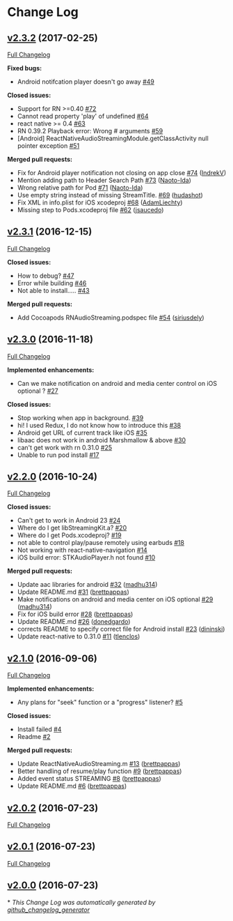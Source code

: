# Change Log

## [v2.3.2](https://github.com/tlenclos/react-native-audio-streaming/tree/v2.3.2) (2017-02-25)
[Full Changelog](https://github.com/tlenclos/react-native-audio-streaming/compare/v2.3.1...v2.3.2)

**Fixed bugs:**

- Android notifcation player doesn't go away [\#49](https://github.com/tlenclos/react-native-audio-streaming/issues/49)

**Closed issues:**

- Support for RN \>=0.40 [\#72](https://github.com/tlenclos/react-native-audio-streaming/issues/72)
- Cannot read property 'play' of undefined [\#64](https://github.com/tlenclos/react-native-audio-streaming/issues/64)
- react native \>= 0.4 [\#63](https://github.com/tlenclos/react-native-audio-streaming/issues/63)
- RN 0.39.2 Playback error: Wrong \# arguments [\#59](https://github.com/tlenclos/react-native-audio-streaming/issues/59)
- \[Android\] ReactNativeAudioStreamingModule.getClassActivity null pointer exception [\#51](https://github.com/tlenclos/react-native-audio-streaming/issues/51)

**Merged pull requests:**

- Fix for Android player notification not closing on app close [\#74](https://github.com/tlenclos/react-native-audio-streaming/pull/74) ([IndrekV](https://github.com/IndrekV))
- Mention adding path to Header Search Path [\#73](https://github.com/tlenclos/react-native-audio-streaming/pull/73) ([Naoto-Ida](https://github.com/Naoto-Ida))
- Wrong relative path for Pod [\#71](https://github.com/tlenclos/react-native-audio-streaming/pull/71) ([Naoto-Ida](https://github.com/Naoto-Ida))
- Use empty string instead of missing StreamTitle. [\#69](https://github.com/tlenclos/react-native-audio-streaming/pull/69) ([hudashot](https://github.com/hudashot))
- Fix XML in info.plist for iOS xcodeproj [\#68](https://github.com/tlenclos/react-native-audio-streaming/pull/68) ([AdamLiechty](https://github.com/AdamLiechty))
- Missing step to Pods.xcodeproj file [\#62](https://github.com/tlenclos/react-native-audio-streaming/pull/62) ([jsaucedo](https://github.com/jsaucedo))

## [v2.3.1](https://github.com/tlenclos/react-native-audio-streaming/tree/v2.3.1) (2016-12-15)
[Full Changelog](https://github.com/tlenclos/react-native-audio-streaming/compare/v2.3.0...v2.3.1)

**Closed issues:**

- How to debug? [\#47](https://github.com/tlenclos/react-native-audio-streaming/issues/47)
- Error while building [\#46](https://github.com/tlenclos/react-native-audio-streaming/issues/46)
- Not able to install..... [\#43](https://github.com/tlenclos/react-native-audio-streaming/issues/43)

**Merged pull requests:**

- Add Cocoapods RNAudioStreaming.podspec file [\#54](https://github.com/tlenclos/react-native-audio-streaming/pull/54) ([siriusdely](https://github.com/siriusdely))

## [v2.3.0](https://github.com/tlenclos/react-native-audio-streaming/tree/v2.3.0) (2016-11-18)
[Full Changelog](https://github.com/tlenclos/react-native-audio-streaming/compare/v2.2.0...v2.3.0)

**Implemented enhancements:**

- Can we make notification on android and media center control on iOS optional ? [\#27](https://github.com/tlenclos/react-native-audio-streaming/issues/27)

**Closed issues:**

- Stop working when app in background. [\#39](https://github.com/tlenclos/react-native-audio-streaming/issues/39)
- hi! I used Redux,  I do not know how to introduce this [\#38](https://github.com/tlenclos/react-native-audio-streaming/issues/38)
- Android get URL of current track like iOS [\#35](https://github.com/tlenclos/react-native-audio-streaming/issues/35)
- libaac does not work in android Marshmallow & above [\#30](https://github.com/tlenclos/react-native-audio-streaming/issues/30)
- can't get work with rn 0.31.0 [\#25](https://github.com/tlenclos/react-native-audio-streaming/issues/25)
- Unable to run pod install [\#17](https://github.com/tlenclos/react-native-audio-streaming/issues/17)

## [v2.2.0](https://github.com/tlenclos/react-native-audio-streaming/tree/v2.2.0) (2016-10-24)
[Full Changelog](https://github.com/tlenclos/react-native-audio-streaming/compare/v2.1.0...v2.2.0)

**Closed issues:**

- Can't get to work in Android 23 [\#24](https://github.com/tlenclos/react-native-audio-streaming/issues/24)
- Where do I get libStreamingKit.a? [\#20](https://github.com/tlenclos/react-native-audio-streaming/issues/20)
- Where do I get Pods.xcodeproj? [\#19](https://github.com/tlenclos/react-native-audio-streaming/issues/19)
- not able to control play/pause remotely using earbuds [\#18](https://github.com/tlenclos/react-native-audio-streaming/issues/18)
- Not working with react-native-navigation [\#14](https://github.com/tlenclos/react-native-audio-streaming/issues/14)
- iOS build error: STKAudioPlayer.h not found [\#10](https://github.com/tlenclos/react-native-audio-streaming/issues/10)

**Merged pull requests:**

- Update aac libraries for android [\#32](https://github.com/tlenclos/react-native-audio-streaming/pull/32) ([madhu314](https://github.com/madhu314))
- Update README.md [\#31](https://github.com/tlenclos/react-native-audio-streaming/pull/31) ([brettpappas](https://github.com/brettpappas))
- Make notifications on android and media center on iOS optional [\#29](https://github.com/tlenclos/react-native-audio-streaming/pull/29) ([madhu314](https://github.com/madhu314))
- Fix for iOS build error [\#28](https://github.com/tlenclos/react-native-audio-streaming/pull/28) ([brettpappas](https://github.com/brettpappas))
- Update README.md [\#26](https://github.com/tlenclos/react-native-audio-streaming/pull/26) ([donedgardo](https://github.com/donedgardo))
- corrects README to specify correct file for Android install [\#23](https://github.com/tlenclos/react-native-audio-streaming/pull/23) ([dininski](https://github.com/dininski))
- Update react-native to 0.31.0 [\#11](https://github.com/tlenclos/react-native-audio-streaming/pull/11) ([tlenclos](https://github.com/tlenclos))

## [v2.1.0](https://github.com/tlenclos/react-native-audio-streaming/tree/v2.1.0) (2016-09-06)
[Full Changelog](https://github.com/tlenclos/react-native-audio-streaming/compare/v2.0.2...v2.1.0)

**Implemented enhancements:**

- Any plans for "seek" function or a "progress" listener? [\#5](https://github.com/tlenclos/react-native-audio-streaming/issues/5)

**Closed issues:**

- Install failed [\#4](https://github.com/tlenclos/react-native-audio-streaming/issues/4)
- Readme [\#2](https://github.com/tlenclos/react-native-audio-streaming/issues/2)

**Merged pull requests:**

- Update ReactNativeAudioStreaming.m [\#13](https://github.com/tlenclos/react-native-audio-streaming/pull/13) ([brettpappas](https://github.com/brettpappas))
- Better handling of resume/play function [\#9](https://github.com/tlenclos/react-native-audio-streaming/pull/9) ([brettpappas](https://github.com/brettpappas))
- Added event status STREAMING [\#8](https://github.com/tlenclos/react-native-audio-streaming/pull/8) ([brettpappas](https://github.com/brettpappas))
- Update README.md [\#6](https://github.com/tlenclos/react-native-audio-streaming/pull/6) ([brettpappas](https://github.com/brettpappas))

## [v2.0.2](https://github.com/tlenclos/react-native-audio-streaming/tree/v2.0.2) (2016-07-23)
[Full Changelog](https://github.com/tlenclos/react-native-audio-streaming/compare/v2.0.1...v2.0.2)

## [v2.0.1](https://github.com/tlenclos/react-native-audio-streaming/tree/v2.0.1) (2016-07-23)
[Full Changelog](https://github.com/tlenclos/react-native-audio-streaming/compare/v2.0.0...v2.0.1)

## [v2.0.0](https://github.com/tlenclos/react-native-audio-streaming/tree/v2.0.0) (2016-07-23)


\* *This Change Log was automatically generated by [github_changelog_generator](https://github.com/skywinder/Github-Changelog-Generator)*
